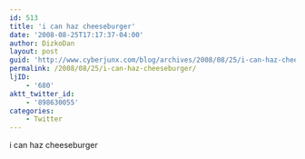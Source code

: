 ```yaml
---
id: 513
title: 'i can haz cheeseburger'
date: '2008-08-25T17:17:37-04:00'
author: DizkoDan
layout: post
guid: 'http://www.cyberjunx.com/blog/archives/2008/08/25/i-can-haz-cheeseburger/'
permalink: /2008/08/25/i-can-haz-cheeseburger/
ljID:
    - '680'
aktt_twitter_id:
    - '898630055'
categories:
    - Twitter
---
```


i can haz cheeseburger